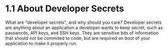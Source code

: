# 1.1 About Developer Secrets

What are "developer secrets", and why should you care? Developer secrets are anything about an application a developer wants to keep secret, such as passwords, API keys, and SSH keys. They are sensitive bits of information that should not be commited to code, but are required on boot of your application to make it properly run.
